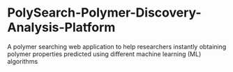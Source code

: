 # PolySearch-Polymer-Discovery-Analysis-Platform
A polymer searching web application to help researchers instantly obtaining polymer properties predicted  using different machine learning (ML) algorithms
